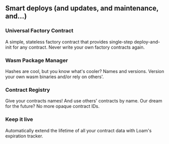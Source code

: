 ## Smart deploys (and updates, and maintenance, and…)

### Universal Factory Contract

A simple, stateless factory contract that provides single-step deploy-and-init for any contract. Never write your own factory contracts again.

### Wasm Package Manager

Hashes are cool, but you know what's cooler? Names and versions. Version your own wasm binaries and/or rely on others'.

### Contract Registry

Give your contracts names! And use others' contracts by name. Our dream for the future? No more opaque contract IDs.

### Keep it live

Automatically extend the lifetime of all your contract data with Loam's expiration tracker.
